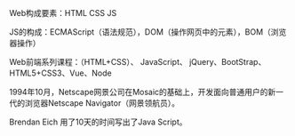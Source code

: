 Web构成要素：HTML CSS JS

JS的构成：ECMAScript（语法规范），DOM（操作网页中的元素），BOM（浏览器操作）

Web前端系列课程：（HTML+CSS）、 JavaScript、 jQuery、BootStrap、HTML5+CSS3、Vue、Node

1994年10月，Netscape网景公司在Mosaic的基础上，开发面向普通用户的新一代的浏览器Netscape Navigator（网景领航员）。

Brendan Eich 用了10天的时间写出了Java Script。

